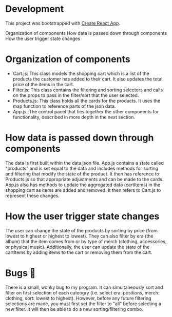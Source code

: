 # Development

This project was bootstrapped with [Create React App](https://github.com/facebook/create-react-app).

Organization of components
How data is passed down through components
How the user trigger state changes

# Organization of components
* Cart.js: This class models the shopping cart which is a list of the products the customer has added to their cart. It also updates the total price of the items in the cart.
* Filter.js: This class contains the filtering and sorting selectors and calls on the props to pass in the filter/sort that the user selected.
* Products.js: This class holds all the cards for the products. It uses the map function to reference parts of the json data. 
* App.js: The control panel that ties together the other components for functionality, described in more depth in the next section. 

# How data is passed down through components
The data is first built within the data.json file. App.js contains a state called "products" and is set equal to the data and includes methods for sorting and filtering that modify the state of the product. It then has reference to Products.js so that appropriate adjustments and can be made to the cards. App.js also has methods to update the aggregated data (cartItems) in the shopping cart as items are added and removed. It then refers to Cart.js to represent these changes.

# How the user trigger state changes
The user can change the state of the products by sorting by price (from lowest to highest or highest to lowest). They can also filter by era (the album) that the item comes from or by type of merch (clothing, accessories, or physical music). Additionally, the user can update the state of the cartItems by adding items to the cart or removing them from the cart. 

# Bugs 🥺
There is a small, wonky bug to my program. It can simultaneously sort and filter on first selection of each cateogry (i.e. select era: positions, merch: clothing, sort: lowest to highest). However, before any future filtering selections are made, you must first set the filter to "all" before selecting a new filter. It will then be able to do a new sorting/filtering combo. 
